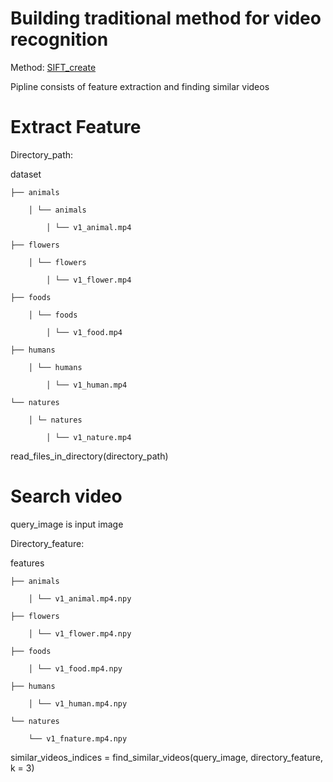 # Building traditional method for video recognition

Method: [SIFT_create](https://docs.opencv.org/3.4/d7/d60/classcv_1_1SIFT.html)

Pipline consists of feature extraction and finding similar videos

# Extract Feature

Directory_path:

dataset

    ├── animals

        │ └── animals

            │ └── v1_animal.mp4

    ├── flowers

        │ └── flowers

            │ └── v1_flower.mp4

    ├── foods

        │ └── foods

            │ └── v1_food.mp4

    ├── humans

        │ └── humans

            │ └── v1_human.mp4

    └── natures

        │ └─ natures

            │ └── v1_nature.mp4

read_files_in_directory(directory_path)

# Search video

query_image is input image

Directory_feature:

features

    ├── animals

        │ └── v1_animal.mp4.npy

    ├── flowers

        │ └── v1_flower.mp4.npy

    ├── foods

        │ └── v1_food.mp4.npy

    ├── humans

        │ └── v1_human.mp4.npy

    └── natures

        └── v1_fnature.mp4.npy

similar_videos_indices = find_similar_videos(query_image, directory_feature, k = 3)
